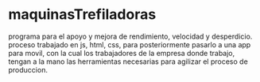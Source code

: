 # maquinasTrefiladoras
programa para el apoyo y mejora de rendimiento, velocidad y desperdicio.
proceso trabajado en js, html, css, para posteriormente pasarlo a una app para movil, con la cual los trabajadores de la empresa donde trabajo, tengan a la mano las herramientas necesarias para agilizar el proceso de produccion.

